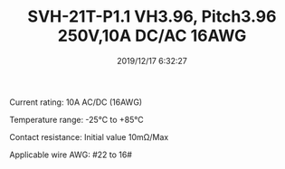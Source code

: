 ﻿---
layout: post 
title: SVH-21T-P1.1 VH3.96, Pitch3.96 250V,10A DC/AC 16AWG
tags: VH3.96
categories: wire-cable
overview: VH3.96,10A,AWG 22#-16#
series: VH
part_number: SVH-21T-P1.1
thumb_img: static/202006/196-thumb-20200620082336.jpg
small_img: static/202006/196-20200620082336.jpg
date: 2019/12/17 6:32:27
---


<p>
	Current rating: 10A AC/DC (16AWG)
</p>
<p>
	Temperature range: -25℃ to +85<span>℃ </span> 
</p>
<p>
	<span>Contact resistance: Initial value 10mΩ/Max</span> 
</p>
<p>
	<span>Applicable wire AWG: #22 to 16#</span> 
</p>
